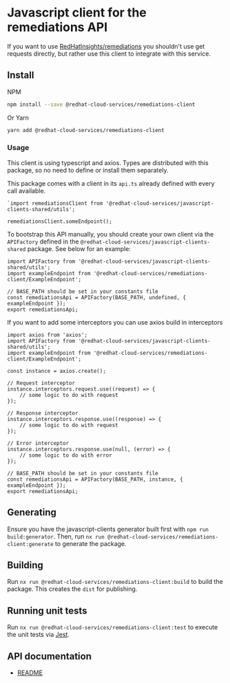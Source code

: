 # Javascript client for the remediations API
If you want to use [RedHatInsights/remediations](https://github.com/RedHatInsights/remediations) you shouldn't use get requests directly, but rather use this client to integrate with this service.

## Install
NPM
```bash
npm install --save @redhat-cloud-services/remediations-client
```

Or Yarn
```bash
yarn add @redhat-cloud-services/remediations-client
```

### Usage
This client is using typescript and axios. Types are distributed with this package, so no need to define or install them separately.

This package comes with a client in its `api.ts` already defined with every call available. 
```JS
`import remediationsClient from '@redhat-cloud-services/javascript-clients-shared/utils';

remediationsClient.someEndpoint();
```

To bootstrap this API manually, you should create your own client via the `APIFactory` defined in the `@redhat-cloud-services/javascript-clients-shared` package. See below for an example:
```JS
import APIFactory from '@redhat-cloud-services/javascript-clients-shared/utils'; 
import exampleEndpoint from '@redhat-cloud-services/remediations-client/ExampleEndpoint';

// BASE_PATH should be set in your constants file
const remediationsApi = APIFactory(BASE_PATH, undefined, { exampleEndpoint });
export remediationsApi;
```

If you want to add some interceptors you can use axios build in interceptors
```JS
import axios from 'axios';
import APIFactory from '@redhat-cloud-services/javascript-clients-shared/utils';
import exampleEndpoint from '@redhat-cloud-services/remediations-client/ExampleEndpoint';

const instance = axios.create();

// Request interceptor
instance.interceptors.request.use((request) => {
    // some logic to do with request
});

// Response interceptor
instance.interceptors.response.use((response) => {
    // some logic to do with request
});

// Error interceptor
instance.interceptors.response.use(null, (error) => {
    // some logic to do with error
});

// BASE_PATH should be set in your constants file
const remediationsApi = APIFactory(BASE_PATH, instance, { exampleEndpoint });
export remediationsApi;
```
## Generating

Ensure you have the javascript-clients generator built first with `npm run build:generator`. Then, run `nx run @redhat-cloud-services/remediations-client:generate` to generate the package.

## Building

Run `nx run @redhat-cloud-services/remediations-client:build` to build the package. This creates the `dist` for publishing.

## Running unit tests

Run `nx run @redhat-cloud-services/remediations-client:test` to execute the unit tests via [Jest](https://jestjs.io).

## API documentation

* [README](doc/README.md)
